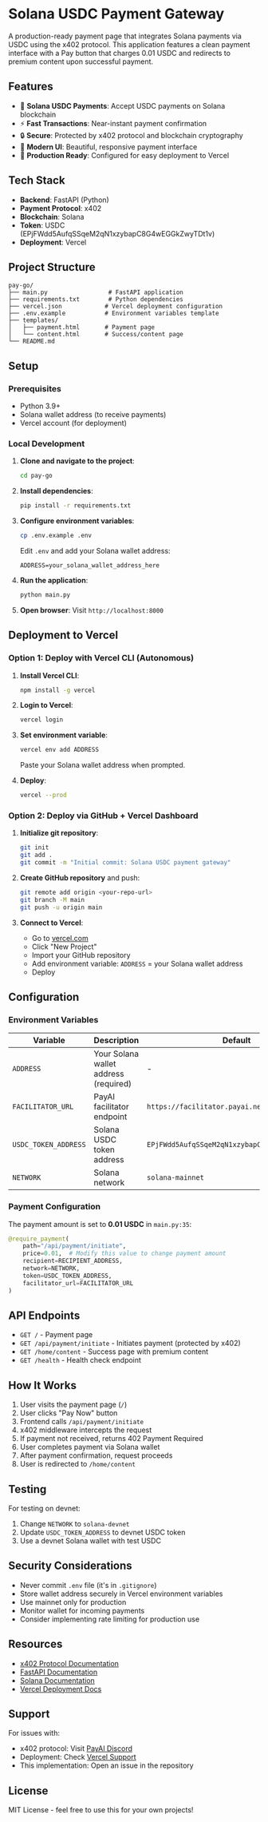 # Solana USDC Payment Gateway

A production-ready payment page that integrates Solana payments via USDC using the x402 protocol. This application features a clean payment interface with a Pay button that charges 0.01 USDC and redirects to premium content upon successful payment.

## Features

- 💎 **Solana USDC Payments**: Accept USDC payments on Solana blockchain
- ⚡ **Fast Transactions**: Near-instant payment confirmation
- 🔒 **Secure**: Protected by x402 protocol and blockchain cryptography
- 🎨 **Modern UI**: Beautiful, responsive payment interface
- 🚀 **Production Ready**: Configured for easy deployment to Vercel

## Tech Stack

- **Backend**: FastAPI (Python)
- **Payment Protocol**: x402
- **Blockchain**: Solana
- **Token**: USDC (EPjFWdd5AufqSSqeM2qN1xzybapC8G4wEGGkZwyTDt1v)
- **Deployment**: Vercel

## Project Structure

```
pay-go/
├── main.py                 # FastAPI application
├── requirements.txt        # Python dependencies
├── vercel.json            # Vercel deployment configuration
├── .env.example           # Environment variables template
├── templates/
│   ├── payment.html       # Payment page
│   └── content.html       # Success/content page
└── README.md
```

## Setup

### Prerequisites

- Python 3.9+
- Solana wallet address (to receive payments)
- Vercel account (for deployment)

### Local Development

1. **Clone and navigate to the project**:
   ```bash
   cd pay-go
   ```

2. **Install dependencies**:
   ```bash
   pip install -r requirements.txt
   ```

3. **Configure environment variables**:
   ```bash
   cp .env.example .env
   ```

   Edit `.env` and add your Solana wallet address:
   ```
   ADDRESS=your_solana_wallet_address_here
   ```

4. **Run the application**:
   ```bash
   python main.py
   ```

5. **Open browser**:
   Visit `http://localhost:8000`

## Deployment to Vercel

### Option 1: Deploy with Vercel CLI (Autonomous)

1. **Install Vercel CLI**:
   ```bash
   npm install -g vercel
   ```

2. **Login to Vercel**:
   ```bash
   vercel login
   ```

3. **Set environment variable**:
   ```bash
   vercel env add ADDRESS
   ```
   Paste your Solana wallet address when prompted.

4. **Deploy**:
   ```bash
   vercel --prod
   ```

### Option 2: Deploy via GitHub + Vercel Dashboard

1. **Initialize git repository**:
   ```bash
   git init
   git add .
   git commit -m "Initial commit: Solana USDC payment gateway"
   ```

2. **Create GitHub repository** and push:
   ```bash
   git remote add origin <your-repo-url>
   git branch -M main
   git push -u origin main
   ```

3. **Connect to Vercel**:
   - Go to [vercel.com](https://vercel.com)
   - Click "New Project"
   - Import your GitHub repository
   - Add environment variable: `ADDRESS` = your Solana wallet address
   - Deploy

## Configuration

### Environment Variables

| Variable | Description | Default |
|----------|-------------|---------|
| `ADDRESS` | Your Solana wallet address (required) | - |
| `FACILITATOR_URL` | PayAI facilitator endpoint | `https://facilitator.payai.network` |
| `USDC_TOKEN_ADDRESS` | Solana USDC token address | `EPjFWdd5AufqSSqeM2qN1xzybapC8G4wEGGkZwyTDt1v` |
| `NETWORK` | Solana network | `solana-mainnet` |

### Payment Configuration

The payment amount is set to **0.01 USDC** in `main.py:35`:

```python
@require_payment(
    path="/api/payment/initiate",
    price=0.01,  # Modify this value to change payment amount
    recipient=RECIPIENT_ADDRESS,
    network=NETWORK,
    token=USDC_TOKEN_ADDRESS,
    facilitator_url=FACILITATOR_URL
)
```

## API Endpoints

- `GET /` - Payment page
- `GET /api/payment/initiate` - Initiates payment (protected by x402)
- `GET /home/content` - Success page with premium content
- `GET /health` - Health check endpoint

## How It Works

1. User visits the payment page (`/`)
2. User clicks "Pay Now" button
3. Frontend calls `/api/payment/initiate`
4. x402 middleware intercepts the request
5. If payment not received, returns 402 Payment Required
6. User completes payment via Solana wallet
7. After payment confirmation, request proceeds
8. User is redirected to `/home/content`

## Testing

For testing on devnet:

1. Change `NETWORK` to `solana-devnet`
2. Update `USDC_TOKEN_ADDRESS` to devnet USDC token
3. Use a devnet Solana wallet with test USDC

## Security Considerations

- Never commit `.env` file (it's in `.gitignore`)
- Store wallet address securely in Vercel environment variables
- Use mainnet only for production
- Monitor wallet for incoming payments
- Consider implementing rate limiting for production use

## Resources

- [x402 Protocol Documentation](https://docs.payai.network/x402/introduction)
- [FastAPI Documentation](https://fastapi.tiangolo.com/)
- [Solana Documentation](https://docs.solana.com/)
- [Vercel Deployment Docs](https://vercel.com/docs)

## Support

For issues with:
- x402 protocol: Visit [PayAI Discord](https://docs.payai.network)
- Deployment: Check [Vercel Support](https://vercel.com/support)
- This implementation: Open an issue in the repository

## License

MIT License - feel free to use this for your own projects!
